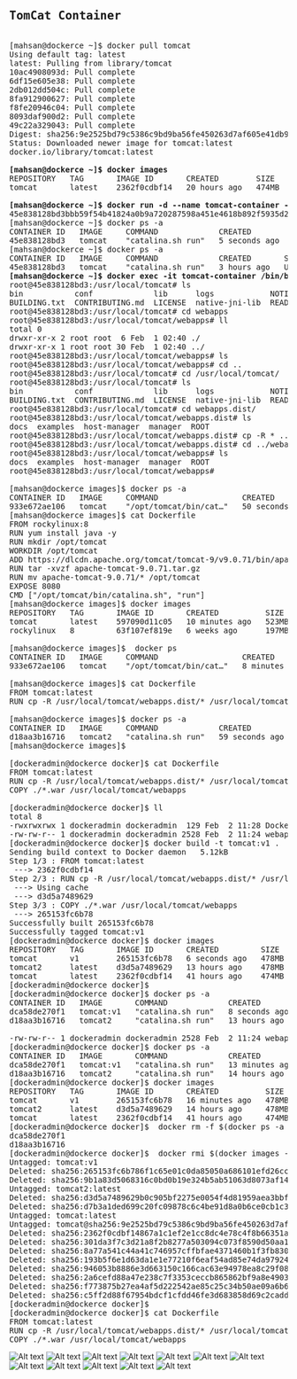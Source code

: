 <pre>
<h2>TomCat Container</h2>
[mahsan@dockerce ~]$ docker pull tomcat
Using default tag: latest
latest: Pulling from library/tomcat
10ac4908093d: Pull complete
6df15e605e38: Pull complete
2db012dd504c: Pull complete
8fa912900627: Pull complete
f8fe20946c04: Pull complete
8093daf900d2: Pull complete
49c22a329043: Pull complete
Digest: sha256:9e2525bd79c5386c9bd9ba56fe450263d7af605e41db9fead44e1969379b588a
Status: Downloaded newer image for tomcat:latest
docker.io/library/tomcat:latest

<b>[mahsan@dockerce ~]$ docker images</b>
REPOSITORY   TAG       IMAGE ID       CREATED        SIZE
tomcat       latest    2362f0cdbf14   20 hours ago   474MB

<b>[mahsan@dockerce ~]$ docker run -d --name tomcat-container -p 8081:8080 tomcat</b>
45e838128bd3bbb59f54b41824a0b9a720287598a451e4618b892f5935d23164
[mahsan@dockerce ~]$ docker ps -a
CONTAINER ID   IMAGE     COMMAND             CREATED         STATUS         PORTS                                       NAMES
45e838128bd3   tomcat    "catalina.sh run"   5 seconds ago   Up 4 seconds   0.0.0.0:8081->8080/tcp, :::8081->8080/tcp   tomcat-container
[mahsan@dockerce ~]$ docker ps -a
CONTAINER ID   IMAGE     COMMAND             CREATED       STATUS       PORTS                                       NAMES
45e838128bd3   tomcat    "catalina.sh run"   3 hours ago   Up 3 hours   0.0.0.0:8081->8080/tcp, :::8081->8080/tcp   tomcat-container
<b>[mahsan@dockerce ~]$ docker exec -it tomcat-container /bin/bash</b>
root@45e838128bd3:/usr/local/tomcat# ls
bin           conf             lib      logs            NOTICE     RELEASE-NOTES  temp     webapps.dist
BUILDING.txt  CONTRIBUTING.md  LICENSE  native-jni-lib  README.md  RUNNING.txt    webapps  work
root@45e838128bd3:/usr/local/tomcat# cd webapps
root@45e838128bd3:/usr/local/tomcat/webapps# ll
total 0
drwxr-xr-x 2 root root  6 Feb  1 02:40 ./
drwxr-xr-x 1 root root 30 Feb  1 02:40 ../
root@45e838128bd3:/usr/local/tomcat/webapps# ls
root@45e838128bd3:/usr/local/tomcat/webapps# cd ..
root@45e838128bd3:/usr/local/tomcat# cd /usr/local/tomcat/
root@45e838128bd3:/usr/local/tomcat# ls
bin           conf             lib      logs            NOTICE     RELEASE-NOTES  temp     webapps.dist
BUILDING.txt  CONTRIBUTING.md  LICENSE  native-jni-lib  README.md  RUNNING.txt    webapps  work
root@45e838128bd3:/usr/local/tomcat# cd webapps.dist/
root@45e838128bd3:/usr/local/tomcat/webapps.dist# ls
docs  examples  host-manager  manager  ROOT
root@45e838128bd3:/usr/local/tomcat/webapps.dist# cp -R * ../webapps/
root@45e838128bd3:/usr/local/tomcat/webapps.dist# cd ../webapps
root@45e838128bd3:/usr/local/tomcat/webapps# ls
docs  examples  host-manager  manager  ROOT
root@45e838128bd3:/usr/local/tomcat/webapps#

[mahsan@dockerce images]$ docker ps -a
CONTAINER ID   IMAGE     COMMAND                  CREATED          STATUS          PORTS                                       NAMES
933e672ae106   tomcat    "/opt/tomcat/bin/cat…"   50 seconds ago   Up 50 seconds   0.0.0.0:8083->8080/tcp, :::8083->8080/tcp   mytocat-server
[mahsan@dockerce images]$ cat Dockerfile
FROM rockylinux:8
RUN yum install java -y
RUN mkdir /opt/tomcat
WORKDIR /opt/tomcat
ADD https://dlcdn.apache.org/tomcat/tomcat-9/v9.0.71/bin/apache-tomcat-9.0.71.tar.gz .
RUN tar -xvzf apache-tomcat-9.0.71.tar.gz
RUN mv apache-tomcat-9.0.71/* /opt/tomcat
EXPOSE 8080
CMD ["/opt/tomcat/bin/catalina.sh", "run"]
[mahsan@dockerce images]$ docker images
REPOSITORY   TAG       IMAGE ID       CREATED          SIZE
tomcat       latest    597090d11c05   10 minutes ago   523MB
rockylinux   8         63f107ef819e   6 weeks ago      197MB

[mahsan@dockerce images]$  docker ps
CONTAINER ID   IMAGE     COMMAND                  CREATED         STATUS         PORTS                                       NAMES
933e672ae106   tomcat    "/opt/tomcat/bin/cat…"   8 minutes ago   Up 8 minutes   0.0.0.0:8083->8080/tcp, :::8083->8080/tcp   mytocat-server

[mahsan@dockerce images]$ cat Dockerfile
FROM tomcat:latest
RUN cp -R /usr/local/tomcat/webapps.dist/* /usr/local/tomcat/webapps

[mahsan@dockerce images]$ docker ps -a
CONTAINER ID   IMAGE     COMMAND             CREATED          STATUS          PORTS                                       NAMES
d18aa3b16716   tomcat2   "catalina.sh run"   59 seconds ago   Up 58 seconds   0.0.0.0:8085->8080/tcp, :::8085->8080/tcp   tomcat2
[mahsan@dockerce images]$

[dockeradmin@dockerce docker]$ cat Dockerfile
FROM tomcat:latest
RUN cp -R /usr/local/tomcat/webapps.dist/* /usr/local/tomcat/webapps
COPY ./*.war /usr/local/tomcat/webapps

[dockeradmin@dockerce docker]$ ll
total 8
-rwxrwxrwx 1 dockeradmin dockeradmin  129 Feb  2 11:28 Dockerfile
-rw-rw-r-- 1 dockeradmin dockeradmin 2528 Feb  2 11:24 webapp.war
[dockeradmin@dockerce docker]$ docker build -t tomcat:v1 .
Sending build context to Docker daemon   5.12kB
Step 1/3 : FROM tomcat:latest
 ---> 2362f0cdbf14
Step 2/3 : RUN cp -R /usr/local/tomcat/webapps.dist/* /usr/local/tomcat/webapps
 ---> Using cache
 ---> d3d5a7489629
Step 3/3 : COPY ./*.war /usr/local/tomcat/webapps
 ---> 265153fc6b78
Successfully built 265153fc6b78
Successfully tagged tomcat:v1
[dockeradmin@dockerce docker]$ docker images
REPOSITORY   TAG       IMAGE ID       CREATED         SIZE
tomcat       v1        265153fc6b78   6 seconds ago   478MB
tomcat2      latest    d3d5a7489629   13 hours ago    478MB
tomcat       latest    2362f0cdbf14   41 hours ago    474MB
[dockeradmin@dockerce docker]$
[dockeradmin@dockerce docker]$ docker ps -a
CONTAINER ID   IMAGE       COMMAND             CREATED         STATUS         PORTS                                       NAMES
dca58de270f1   tomcat:v1   "catalina.sh run"   8 seconds ago   Up 6 seconds   0.0.0.0:8086->8080/tcp, :::8086->8080/tcp   tomcatv1
d18aa3b16716   tomcat2     "catalina.sh run"   13 hours ago    Up 13 hours    0.0.0.0:8085->8080/tcp, :::8085->8080/tcp   tomcat2

-rw-rw-r-- 1 dockeradmin dockeradmin 2528 Feb  2 11:24 webapp.war
[dockeradmin@dockerce docker]$ docker ps -a
CONTAINER ID   IMAGE       COMMAND             CREATED          STATUS          PORTS                                       NAMES
dca58de270f1   tomcat:v1   "catalina.sh run"   13 minutes ago   Up 13 minutes   0.0.0.0:8086->8080/tcp, :::8086->8080/tcp   tomcatv1
d18aa3b16716   tomcat2     "catalina.sh run"   14 hours ago     Up 14 hours     0.0.0.0:8085->8080/tcp, :::8085->8080/tcp   tomcat2
[dockeradmin@dockerce docker]$ docker images
REPOSITORY   TAG       IMAGE ID       CREATED          SIZE
tomcat       v1        265153fc6b78   16 minutes ago   478MB
tomcat2      latest    d3d5a7489629   14 hours ago     478MB
tomcat       latest    2362f0cdbf14   41 hours ago     474MB
[dockeradmin@dockerce docker]$  docker rm -f $(docker ps -a -q)
dca58de270f1
d18aa3b16716
[dockeradmin@dockerce docker]$  docker rmi $(docker images -a -q)
Untagged: tomcat:v1
Deleted: sha256:265153fc6b786f1c65e01c0da85050a686101efd26cc9d76a6f788f75fde77e7
Deleted: sha256:9b1a83d5068316c0bd0b19e324b5ab51063d8073af1460340e4827d6d24aec49
Untagged: tomcat2:latest
Deleted: sha256:d3d5a7489629b0c905bf2275e0054f4d81959aea3bbfaae2ad0c31ff0267424b
Deleted: sha256:d7b3a1ded699c20fc09878c6c4be91d8a0b6ce0cb1c36bb3fca436c24e1d372f
Untagged: tomcat:latest
Untagged: tomcat@sha256:9e2525bd79c5386c9bd9ba56fe450263d7af605e41db9fead44e1969379b588a
Deleted: sha256:2362f0cdbf14867a1c1ef2e1cc8dc4e78c4f8b66351acdbe71c8ab938e54f364
Deleted: sha256:301da3f7c3d21a8f2b8277a503094c073f8590d50aa14d3ff61474a408b24173
Deleted: sha256:8a77a541c44a41c746957cffbfae4371460b1f3fb830e1efdafc54851410c95f
Deleted: sha256:193b5f6e1d63da1e1e77210f6eaf54ad85e74da97924e0c9a778972bdc04337b
Deleted: sha256:946053b8886e3d663150c166cac63e94978ea8c29f087da3154d64f5a66a56ce
Deleted: sha256:2a6cefd88a47e238c7f3353ceccb865862bf9a8e490320cc781daa7085d041ca
Deleted: sha256:f773875b27ea4af5d222542ae85c25c34b50ae09a6b620ccf7c5198ed1a3aca8
Deleted: sha256:c5ff2d88f67954bdcf1cfdd46fe3d683858d69c2cadd6660812edfc83726c654
[dockeradmin@dockerce docker]$
[dockeradmin@dockerce docker]$ cat Dockerfile
FROM tomcat:latest
RUN cp -R /usr/local/tomcat/webapps.dist/* /usr/local/tomcat/webapps
COPY ./*.war /usr/local/tomcat/webapps
</pre>
![Alt text](https://github.com/4msahsan/DevOps/blob/main/DOCKER-Images/png/01.png "msahsan@hotmail.com")
![Alt text](https://github.com/4msahsan/DevOps/blob/main/DOCKER-Images/png/02.png "msahsan@hotmail.com")
![Alt text](https://github.com/4msahsan/DevOps/blob/main/DOCKER-Images/png/03.png "msahsan@hotmail.com")
![Alt text](https://github.com/4msahsan/DevOps/blob/main/DOCKER-Images/png/04.png "msahsan@hotmail.com")
![Alt text](https://github.com/4msahsan/DevOps/blob/main/DOCKER-Images/png/05.png "msahsan@hotmail.com")
![Alt text](https://github.com/4msahsan/DevOps/blob/main/DOCKER-Images/png/06.png "msahsan@hotmail.com")
![Alt text](https://github.com/4msahsan/DevOps/blob/main/DOCKER-Images/png/07.png "msahsan@hotmail.com")
![Alt text](https://github.com/4msahsan/DevOps/blob/main/DOCKER-Images/png/08.png "msahsan@hotmail.com")
![Alt text](https://github.com/4msahsan/DevOps/blob/main/DOCKER-Images/png/09.png "msahsan@hotmail.com")
![Alt text](https://github.com/4msahsan/DevOps/blob/main/DOCKER-Images/png/10.png "msahsan@hotmail.com")
![Alt text](https://github.com/4msahsan/DevOps/blob/main/DOCKER-Images/png/11.png "msahsan@hotmail.com")
![Alt text](https://github.com/4msahsan/DevOps/blob/main/DOCKER-Images/png/12.png "msahsan@hotmail.com")
